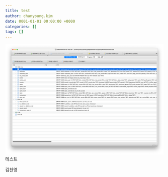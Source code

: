 ```yaml
---
title: test
author: chanyoung.kim
date: 0001-01-01 00:00:00 +0000
categories: []
tags: []
---
```


![](/assets/pages/21a9c960-ee42-805a-bc61-da39238962ab/21a9c960-ee42-80ff-8337-fa4ace7abe35.png)
테스트

김찬영

<br/>



<br/>



